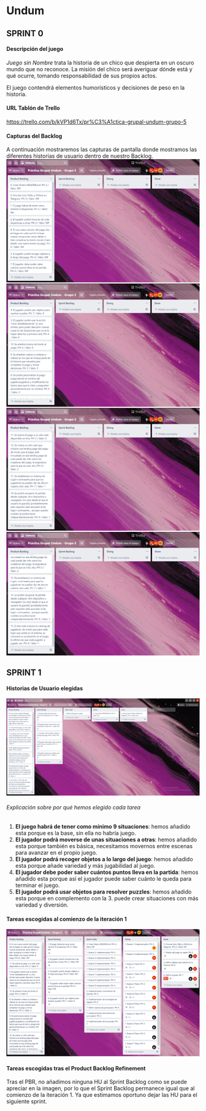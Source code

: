 # Undum



## SPRINT 0

#### Descripción del juego

*Juego sin Nombre* trata la historia de un chico que despierta en un oscuro mundo que no reconoce. La misión del chico será averiguar dónde está y qué ocurre, tomando responsabilidad de sus propios actos. 

El juego contendrá elementos humorísticos y decisiones de peso en la historia.



#### URL Tablón de Trello

https://trello.com/b/kVP1d6Tx/pr%C3%A1ctica-grupal-undum-grupo-5


#### Capturas del Backlog

A continuación mostraremos las capturas de pantalla donde mostramos las diferentes historias de usuario dentro de nuestro Backlog.
![backlog0](https://github.com/UJA-Desarrollo-Agil/dagil-2021-pr3-grupo-albertojuanjojaviadrian/blob/master/img/trello0.PNG)
![backlog1](https://github.com/UJA-Desarrollo-Agil/dagil-2021-pr3-grupo-albertojuanjojaviadrian/blob/master/img/trello1.PNG)
![backlog2](https://github.com/UJA-Desarrollo-Agil/dagil-2021-pr3-grupo-albertojuanjojaviadrian/blob/master/img/trello2.PNG)
![backlog3](https://github.com/UJA-Desarrollo-Agil/dagil-2021-pr3-grupo-albertojuanjojaviadrian/blob/master/img/trello3.PNG)



## SPRINT 1

#### Historias de Usuario elegidas

![HUelegidas](https://github.com/UJA-Desarrollo-Agil/dagil-2021-pr3-grupo-albertojuanjojaviadrian/blob/master/img/HUelegidas.png)



###### Explicación sobre por qué hemos elegido cada tarea

1. **El juego habrá de tener como mínimo 9 situaciones**: hemos añadido esta porque es la base, sin ella no habría juego.
2. **El jugador podrá moverse de unas situaciones a otras**: hemos añadido esta porque también es básica, necesitamos movernos entre escenas para avanzar en el propio juego.
3. **El jugador podrá recoger objetos a lo largo del juego**: hemos añadido esta porque añade variedad y más jugabilidad al juego.
4. **El jugador debe poder saber cuántos puntos lleva en la partida**: hemos añadido esta porque así el jugador puede saber cuánto le queda para terminar el juego.
5. **El jugador podrá usar objetos para resolver puzzles**: hemos añadido esta porque en complemento con la 3. puede crear situaciones con más variedad y diversión.



#### Tareas escogidas al comienzo de la iteración 1

![Tasks](https://github.com/UJA-Desarrollo-Agil/dagil-2021-pr3-grupo-albertojuanjojaviadrian/blob/master/img/Tasks.png)

#### Tareas escogidas tras el Product Backlog Refinement
Tras el PBR, no añadimos ninguna HU al Sprint Backlog como se puede apreciar en la imagen, por lo que el Sprint Backlog permanece igual que al comienzo de la iteración 1.
Ya que estimamos oportuno dejar las HU para el siguiente sprint.

